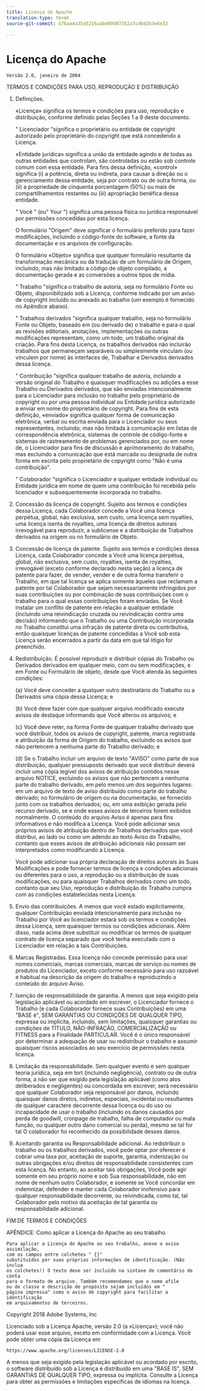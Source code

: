 ```yaml
---
title: Licença do Apache
translation-type: tm+mt
source-git-commit: b76aa4a35a5216aabd60d07352a7c4bd2b3e6e32

---
```



# Licença do Apache

    Versão 2.0, janeiro de 2004
<!--                        https://www.apache.org/licenses/  -->

TERMOS E CONDIÇÕES PARA USO, REPRODUÇÃO E DISTRIBUIÇÃO

1. Definições.

   «Licença» significa os termos e condições para uso, reprodução e
distribuição, conforme definido pelas Seções 1 a 9 deste documento.

   " Licenciador "significa o proprietário ou entidade de copyright autorizado pelo proprietário do copyright que está concedendo a Licença.

   «Entidade jurídica» significa a união da entidade agindo e de todas
as outras entidades que controlam, são controladas ou estão sob controle comum
com essa entidade. Para fins dessa definição,
«control» significa (i) a potência, direta ou indireta, para causar a direção ou o gerenciamento dessa entidade, seja por contrato ou
de outra forma, ou (ii) a propriedade de cinquenta porcentagem (50%) ou mais de compartilhamentos restantes ou (iii) apropriação benéfica dessa entidade.

   " Você " (ou" Your ") significa uma pessoa
física ou jurídica responsável por permissões concedidas por esta licença.

   O formulário "Origem" deve significar o formulário preferido para fazer modificações, incluindo o código-fonte do software, a fonte da documentação
e os arquivos de configuração.

   O formulário «Objeto» significa que qualquer formulário resultante da transformação mecânica
ou da tradução de um formulário de Origem, incluindo, mas
não limitado a código de objeto compilado, a documentação gerada e
as conversões a outros tipos de mídia.

   " Trabalho "significa o trabalho de autoria, seja no formulário Fonte ou
Objeto, disponibilizado sob a Licença, conforme indicado por um
aviso de copyright incluído ou anexado ao trabalho
(um exemplo é fornecido no Apêndice abaixo).

   " Trabalhos derivados "significa qualquer trabalho, seja no formulário Fonte ou Objeto,
baseado em (ou derivado de) o trabalho e para o qual as revisões editoriais, anotações, implementações ou outras modificações
representam, como um todo, um trabalho original da criação. Para fins
desta Licença, os trabalhos derivados não incluirão trabalhos que permaneçam
separáveis ou simplesmente vinculam (ou vinculem por nome) às interfaces de,
Trabalhar e Derivados derivados dessa licença.

   " Contribuição "significa qualquer trabalho de autoria, incluindo
a versão original do Trabalho e quaisquer modificações ou adições
a esse Trabalho ou Derivados derivados, que são enviadas intencionalmente
para o Licenciador para inclusão no trabalho pelo proprietário
de copyright ou por uma pessoa individual ou Entidade jurídica autorizado a enviar em nome do proprietário de copyright. Para fins de esta definição, «enviado»
significa qualquer forma de comunicação eletrônica, verbal ou escrita enviada
para o Licenciador ou seus representantes, incluindo, mas não limitada à
comunicação em listas de correspondência eletrônica, sistemas de controle de código-fonte e
sistemas de rastreamento de problemas gerenciados por, ou em nome de, o
Licenciador para fins de discussão e aprimoramento do trabalho, mas
excluindo a comunicação que está marcada ou designada de outra forma
em escrita pelo proprietário de copyright como "Não é uma contribuição".

   " Colaborador "significa o Licenciador e qualquer entidade
individual ou Entidade jurídica em nome de quem uma contribuição foi recebida pelo licenciador e
subsequentemente incorporada no trabalho.

2. Concessão da licença de copyright. Sujeito aos termos e condições dessa Licença, cada Colaborador concede a Você uma licença perpétua,
global, não exclusiva, sem custo, uma licença sem royalties, uma licença isenta de royalties, uma licença de direitos autorais irrevogável
para reproduzir, a sublicense e a distribuição de
Trabalhos derivados na origem ou no formulário de Objeto.

3. Concessão de licença de patente. Sujeito aos termos e condições dessa Licença, cada Colaborador concede a Você uma licença perpétua,
global, não exclusiva, sem custo, royalties, isenta de royalties, irrevogável
(exceto conforme declarado nesta seção) a licença de patente para fazer, de vender,
vender e de outra forma transferir o Trabalho,
em que tal licença se aplica somente àqueles que reclamam a patente por
tal Colaborador que sejam necessariamente infringidos por suas
contribuições ou por combinação de suas contribuições com o trabalho para o qual essas contribuições foram enviadas. Se Você
instalar um conflito de patente em relação a qualquer entidade (incluindo uma
reivindicação cruzada ou reivindicação contra uma decisão) informando que o Trabalho
ou uma Contribuição incorporada no Trabalho constitui uma infração de patente direta
ou contributiva, então quaisquer licenças
de patente concedidas a Você sob esta Licença serão encerrados
a partir da data em que tal litígio for preenchido.

4. Redistribuição. É possível reproduzir e distribuir cópias do Trabalho ou Derivados derivados em qualquer meio, com ou sem
modificações, e em Fonte ou Formulário de objeto, desde que Você
atenda às seguintes condições:

   (a) Você deve conceder a qualquer outro destinatário do Trabalho ou
a Derivados uma cópia dessa Licença; e

   (b) Você deve fazer com que qualquer arquivo modificado execute avisos
de destaque informando que Você alterou os arquivos; e

   (c) Você deve reter, na forma Fonte de qualquer trabalho derivado que você distribuir, todos os avisos de copyright, patente, marca registrada e atribuição da forma de Origem do trabalho,
excluindo os avisos que não pertencem a nenhuma parte do Trabalho derivado; e

   (d) Se o Trabalho incluir um arquivo de texto "AVISO" como parte de sua
distribuição, qualquer pressuposto derivado que você distribuir deverá
incluir uma cópia legível dos avisos de atribuição contidos
nesse arquivo NOTICE, excluindo os avisos que não
pertencem a nenhuma parte do trabalho derivado, em pelo menos um
dos seguintes lugares: em um arquivo de texto de aviso distribuído
como parte do trabalho derivado; no formulário de origem ou
na documentação, se fornecido junto com os trabalhos derivados; ou, em uma exibição gerada pelo recurso derivado, se e
onde esses avisos de terceiros forem exibidos normalmente. O conteúdo
do arquivo Aviso é apenas para fins informativos e
não modifica a Licença. Você pode adicionar seus próprios avisos de atribuição
dentro de Trabalhos derivados que você distribui, ao lado
ou como um adendo ao texto Aviso do Trabalho, contanto que
esses avisos de atribuição adicionais não possam ser interpretados
como modificando a Licença.

   Você pode adicionar sua própria declaração de direitos autorais às Suas Modificações e
pode fornecer termos de licença e condições
adicionais ou diferentes para o uso, a reprodução ou a distribuição de suas modificações, ou
para quaisquer Trabalhos derivados como um todo, contanto que seu Uso,
reprodução e distribuição do Trabalho cumpra com
as condições estabelecidas nesta Licença.

5. Envio das contribuições. A menos que você estado explicitamente, qualquer Contribuição enviada intencionalmente para inclusão no Trabalho
por Você ao licenciador estará sob os termos e condições dessa Licença, sem quaisquer termos ou condições adicionais.
Além disso, nada acima deve substituir ou modificar
os termos de qualquer contrato de licença separado que você tenha executado
com o Licenciador em relação a tais Contribuições.

6. Marcas Registradas. Essa licença não concede permissão para usar nomes comerciais,
marcas comerciais, marcas de serviço ou nomes de produtos do Licenciador,
exceto conforme necessário para uso razoável e habitual na descrição da origem do trabalho e reproduzindo o conteúdo do arquivo Aviso.

7. Isenção de responsabilidade de garantia. A menos que seja exigido pela legislação aplicável ou
acordado em escrever, o Licenciador fornece o Trabalho (e cada
Colaborador fornece suas Contribuições) em uma "BASE é",
SEM GARANTIAS OU CONDIÇÕES DE QUALQUER TIPO, expressa ou
implícita, incluindo, sem limitações, quaisquer garantias ou condições
de TÍTULO, NÃO-INFRAÇÃO, COMERCIALIZAÇÃO ou FITNESS para a Finalidade PARTICULAR. Você é o único responsável por determinar a adequação de usar ou redistribuir o trabalho e assumir quaisquer riscos associados ao seu exercício de permissões nesta licença.

8. Limitação da responsabilidade. Sem qualquer evento e sem qualquer teoria jurídica,
seja em tort (incluindo negligência), contrato ou de outra forma,
a não ser que exigido pela legislação aplicável (como atos deliberados e negligentes)
ou concordada em escrever, será necessário que qualquer Colaborador seja
responsável por danos, incluindo quaisquer danos diretos, indiretos, especiais,
incidental ou resultantes de qualquer caractere decorrente dessa licença ou do uso ou incapacidade de usar o trabalho (incluindo os danos causados por perda de goodwill,
cronpage de trabalho, falha de computador ou mala função, ou qualquer outro dano comercial ou perda), mesmo se tal for tal O colaborador
foi reconhecido da possibilidade desses danos.

9. Aceitando garantia ou Responsabilidade adicional. Ao redistribuir
o trabalho ou os trabalhos derivados, você pode optar por oferecer e cobrar uma taxa por, aceitação de suporte, garantia,
indenização ou outras obrigações e/ou direitos de responsabilidade consistentes com esta
licença. No entanto, ao aceitar tais obrigações, Você pode agir somente
em seu próprio nome e sob Sua responsabilidade, não em nome
de nenhum outro Colaborador, e somente se Você concordar em indemnizar,
defender e manter cada Colaborador inofensivo para qualquer responsabilidade
decorrente, ou reivindicada, como tal, tal Colaborador pelo motivo
da aceitação de tal garantia ou responsabilidade adicional.

FIM DE TERMOS E CONDIÇÕES

APÊNDICE: Como aplicar a Licença do Apache ao seu trabalho.

    Para aplicar a Licença do Apache ao seu trabalho, anexe o aviso assimilação,
    com os campos entre colchetes " {}"
    substituídos por suas próprias informações de identificação. (Não inclua
    os colchetes!) O texto deve ser incluído na sintaxe de comentário de conta
    para o formato de arquivo. Também recomendamos que o nome afile
    ou de classe e descrição de propósito sejam incluídos em "
    página impressa" como o aviso de copyright para facilitar a identificação
    em arquivamentos de terceiros.

Copyright 2018 Adobe Systems, Inc

Licenciado sob a Licença Apache, versão 2.0 (a «Licença»);
você não poderá usar esse arquivo, exceto em conformidade com a Licença.
Você pode obter uma cópia da Licença em

    https://www.apache.org/licenses/LICENSE-2.0

A menos que seja exigido pela legislação aplicável ou acordado por escrito, o software
distribuído sob a Licença é distribuído em uma "BASE IS",
SEM GARANTIAS DE QUALQUER TIPO, expressa ou implícita.
Consulte a Licença para obter as permissões e limitações específicas de idiomas na licença.

